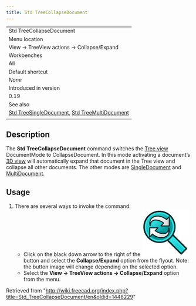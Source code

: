 ```yaml
---
title: Std TreeCollapseDocument
---
```


|                                                                                                                                                     |
| --------------------------------------------------------------------------------------------------------------------------------------------------- |
| Std TreeCollapseDocument                                                                                                                            |
| Menu location                                                                                                                                       |
| View → TreeView actions → Collapse/Expand                                                                                                           |
| Workbenches                                                                                                                                         |
| All                                                                                                                                                 |
| Default shortcut                                                                                                                                    |
| _None_                                                                                                                                              |
| Introduced in version                                                                                                                               |
| 0.19                                                                                                                                                |
| See also                                                                                                                                            |
| [Std TreeSingleDocument](/Std_TreeSingleDocument "Std TreeSingleDocument"), [Std TreeMultiDocument](/Std_TreeMultiDocument "Std TreeMultiDocument") |
|                                                                                                                                                     |

## Description

The **Std TreeCollapseDocument** command switches the [Tree view](/Tree_view "Tree view") DocumentMode to CollapseDocument. In this mode activating a document’s [3D view](/3D_view "3D view") will automatically expand that document in the Tree view and collapse all other documents. The other modes are [SingleDocument](/Std_TreeSingleDocument "Std TreeSingleDocument") and [MultiDocument](/Std_TreeMultiDocument "Std TreeMultiDocument").

## Usage

1. There are several ways to invoke the command:
   - Click on the black down arrow to the right of the ![](/src/assets/images/Std_TreeSyncView.svg) button and select the **Collapse/Expand** option from the flyout. Note: the button image will change depending on the selected option.
   - Select the **View → TreeView actions → Collapse/Expand** option from the menu.

Retrieved from "<http://wiki.freecad.org/index.php?title=Std_TreeCollapseDocument/en&oldid=1448229>"
